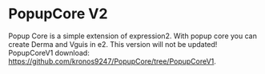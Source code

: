 # PopupCore V2

Popup Core is a simple extension of expression2. With popup core you can create Derma and Vguis in e2. This version will not be updated! PopupCoreV1 download: https://github.com/kronos9247/PopupCore/tree/PopupCoreV1.
